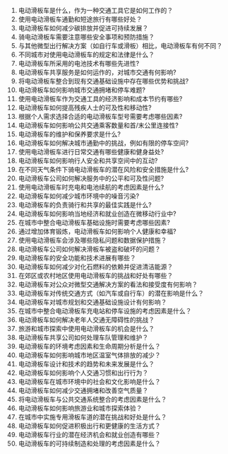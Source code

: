 
1. 电动滑板车是什么，作为一种交通工具它是如何工作的？
2. 使用电动滑板车通勤和短途旅行有哪些好处？
3. 电动滑板车如何减少碳排放并促进可持续发展？
4. 骑电动滑板车需要注意哪些安全事项和预防措施？
5. 与其他微型出行解决方案（如自行车或滑板）相比，电动滑板车有何不同？
6. 不同城市对使用电动滑板车的规定和法律是什么？
7. 电动滑板车所采用的电池技术有哪些先进性?
8. 电动滑板车共享服务是如何运作的，对城市交通有何影响?
9. 将电动滑板车整合到现有交通基础设施中存在哪些优势和挑战?
10. 电动滑板车如何影响城市交通拥堵和停车难题?
11. 使用电动滑板车作为交通工具的经济影响和成本节约有哪些?
12. 电动滑板车如何提高残疾人士的可及性和移动性?
13. 根据个人需求选择合适的电动滑板车型号需要考虑哪些因素?
14. 电动滑板车如何影响公共交通乘客数量和首/末公里连接性?
15. 电动滑板车的维护和保养要求是什么?
16. 电动滑板车如何解决城市通勤中的挑战，例如有限的停车空间?
17. 使用电动滑板车进行日常交通有哪些健康和健身益处?
18. 电动滑板车如何影响行人安全和共享空间中的互动?
19. 在不同天气条件下骑电动滑板车的潜在风险和安全措施是什么?
20. 电动滑板车公司如何解决服务中的公平和可及性问题?
21. 使用电动滑板车时充电和电池续航的考虑因素是什么?
22. 电动滑板车如何减少城市环境中的噪音污染?
23. 电动滑板车的负责骑行和共享的最佳实践是什么?
24. 电动滑板车如何影响当地经济和就业创造在微移动行业中?
25. 在城市中整合电动滑板车基础设施时需要考虑哪些因素?
26. 通过增加体育锻炼，电动滑板车如何影响个人健康和幸福?
27. 使用电动滑板车会涉及哪些隐私问题和数据保护措施？
28. 电动滑板车公司如何解决滑板车被盗和破坏的问题？
29. 电动滑板车的安全功能和技术进展有哪些？
30. 电动滑板车如何减少对化石燃料的依赖并促进清洁能源？
31. 在郊区或农村地区使用电动滑板车的挑战和好处有哪些？
32. 电动滑板车对公众对微型交通解决方案的看法和接受度有何影响？
33. 电动滑板车对传统交通方式（如汽车或自行车）的潜在影响是什么？
34. 电动滑板车对城市规划和交通基础设施设计有何影响？
35. 在城市中整合电动滑板车充电站和停车设施的考虑因素是什么？
36. 电动滑板车如何解决老年人交通无障碍性的挑战？
37. 旅游和城市探索中使用电动滑板车的机会是什么？
38. 电动滑板车共享公司如何处理车队管理和维护？
39. 电动滑板车的环境考虑因素和生命周期分析是什么？
40. 电动滑板车如何影响城市地区温室气体排放的减少？
41. 电动滑板车设计和技术的趋势和未来发展是什么？
42. 电动滑板车如何影响个人交通习惯和出行行为？
43. 电动滑板车在城市环境中的社会和文化影响是什么？
44. 电动滑板车如何减少交通拥堵和改善空气质量？
45. 将电动滑板车与公共交通系统整合的考虑因素是什么？
46. 电动滑板车如何影响旅游业和城市探索体验？
47. 在城市中实施专用滑板车道的潜在挑战和好处是什么？
48. 电动滑板车如何促进积极出行和更健康的生活方式？
49. 电动滑板车行业的潜在经济机会和就业创造有哪些？
50. 电动滑板车的可持续制造和处理的考虑因素是什么？